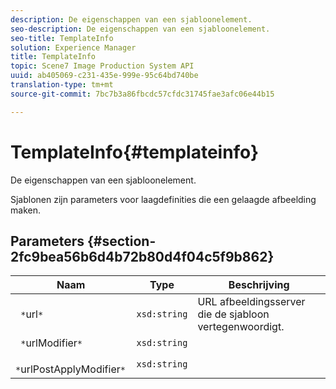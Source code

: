 ```yaml
---
description: De eigenschappen van een sjabloonelement.
seo-description: De eigenschappen van een sjabloonelement.
seo-title: TemplateInfo
solution: Experience Manager
title: TemplateInfo
topic: Scene7 Image Production System API
uuid: ab405069-c231-435e-999e-95c64bd740be
translation-type: tm+mt
source-git-commit: 7bc7b3a86fbcdc57cfdc31745fae3afc06e44b15

---
```



# TemplateInfo{#templateinfo}

De eigenschappen van een sjabloonelement.

Sjablonen zijn parameters voor laagdefinities die een gelaagde afbeelding maken.

## Parameters {#section-2fc9bea56b6d4b72b80d4f04c5f9b862}

| Naam | Type | Beschrijving |
|---|---|---|
| ` *`url`*` | `xsd:string` | URL afbeeldingsserver die de sjabloon vertegenwoordigt. |
| ` *`urlModifier`*` | `xsd:string` |  |
| ` *`urlPostApplyModifier`*` | `xsd:string` |  |

